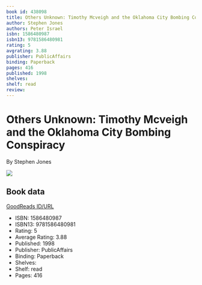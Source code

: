 ```yaml
---
book id: 438098
title: Others Unknown: Timothy Mcveigh and the Oklahoma City Bombing Conspiracy
author: Stephen Jones
authors: Peter Israel
isbn: 1586480987
isbn13: 9781586480981
rating: 5
avgrating: 3.88
publisher: PublicAffairs
binding: Paperback
pages: 416
published: 1998
shelves: 
shelf: read
review: 
---
```


# Others Unknown: Timothy Mcveigh and the Oklahoma City Bombing Conspiracy

By Stephen Jones

![](https://i.gr-assets.com/images/S/compressed.photo.goodreads.com/books/1347454067l/438098.jpg)

## Book data

[GoodReads ID/URL](https://www.goodreads.com/book/show/438098)

- ISBN: 1586480987
- ISBN13: 9781586480981
- Rating: 5
- Average Rating: 3.88
- Published: 1998
- Publisher: PublicAffairs
- Binding: Paperback
- Shelves: 
- Shelf: read
- Pages: 416

